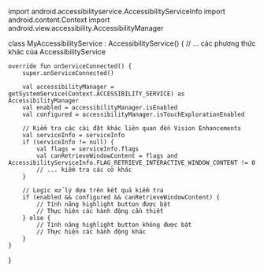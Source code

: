 import android.accessibilityservice.AccessibilityServiceInfo
import android.content.Context
import android.view.accessibility.AccessibilityManager

class MyAccessibilityService : AccessibilityService() {
    // ... các phương thức khác của AccessibilityService

    override fun onServiceConnected() {
        super.onServiceConnected()

        val accessibilityManager = getSystemService(Context.ACCESSIBILITY_SERVICE) as AccessibilityManager
        val enabled = accessibilityManager.isEnabled
        val configured = accessibilityManager.isTouchExplorationEnabled

        // Kiểm tra các cài đặt khác liên quan đến Vision Enhancements
        val serviceInfo = serviceInfo
        if (serviceInfo != null) {
            val flags = serviceInfo.flags
            val canRetrieveWindowContent = flags and AccessibilityServiceInfo.FLAG_RETRIEVE_INTERACTIVE_WINDOW_CONTENT != 0
            // ... kiểm tra các cờ khác
        }

        // Logic xử lý dựa trên kết quả kiểm tra
        if (enabled && configured && canRetrieveWindowContent) {
            // Tính năng highlight button được bật
            // Thực hiện các hành động cần thiết
        } else {
            // Tính năng highlight button không được bật
            // Thực hiện các hành động khác
        }
    }
}
